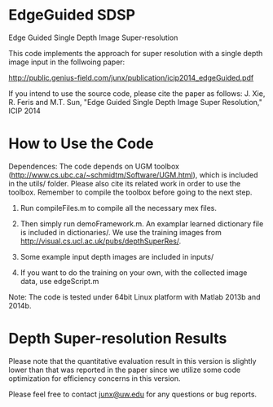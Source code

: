 EdgeGuided SDSP
=======================
Edge Guided Single Depth Image Super-resolution

This code implements the approach for super resolution with a single depth image input in the follwoing paper:

http://public.genius-field.com/junx/publication/icip2014_edgeGuided.pdf

If you intend to use the source code, please cite the paper as follows:
J. Xie, R. Feris and M.T. Sun, "Edge Guided Single Depth Image Super Resolution," ICIP 2014


How to Use the Code
=======================
Dependences:
The code depends on UGM toolbox (http://www.cs.ubc.ca/~schmidtm/Software/UGM.html), which is included in the utils/ folder. Please also cite its related work in order to use the toolbox. Remember to compile the toolbox before going to the next step. 

1. Run compileFiles.m to compile all the necessary mex files.

2. Then simply run demoFramework.m. An examplar learned dictionary file is included in dictionaries/. We use the training images from http://visual.cs.ucl.ac.uk/pubs/depthSuperRes/. 

3. Some example input depth images are included in inputs/

4. If you want to do the training on your own, with the collected image data, use edgeScript.m

Note: The code is tested under 64bit Linux platform with Matlab 2013b and 2014b. 

Depth Super-resolution Results
=======================
Please note that the quantitative evaluation result in this version is slightly lower than that was reported in the paper since we utilize some code optimization for efficiency concerns in this version. 

Please feel free to contact junx@uw.edu for any questions or bug reports.

